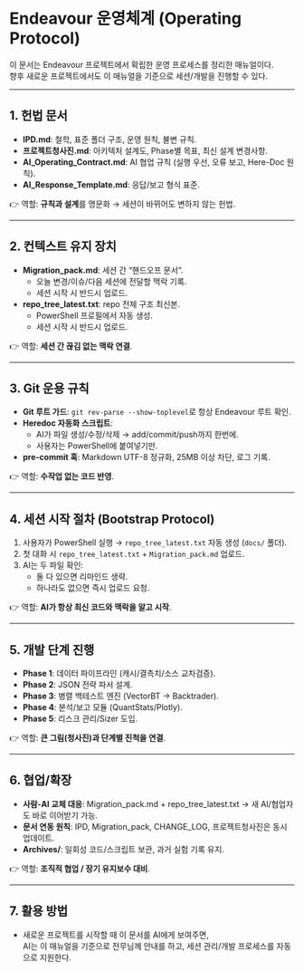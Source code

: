 # Endeavour 운영체계 (Operating Protocol)

이 문서는 Endeavour 프로젝트에서 확립한 운영 프로세스를 정리한 매뉴얼이다.  
향후 새로운 프로젝트에서도 이 매뉴얼을 기준으로 세션/개발을 진행할 수 있다.  

---

## 1. 헌법 문서
- **IPD.md**: 철학, 표준 폴더 구조, 운영 원칙, 불변 규칙.  
- **프로젝트청사진.md**: 아키텍처 설계도, Phase별 목표, 최신 설계 변경사항.  
- **AI_Operating_Contract.md**: AI 협업 규칙 (실행 우선, 오류 보고, Here-Doc 원칙).  
- **AI_Response_Template.md**: 응답/보고 형식 표준.  

👉 역할: **규칙과 설계**를 명문화 → 세션이 바뀌어도 변하지 않는 헌법.  

---

## 2. 컨텍스트 유지 장치
- **Migration_pack.md**: 세션 간 “핸드오프 문서”.  
  - 오늘 변경/이슈/다음 세션에 전달할 맥락 기록.  
  - 세션 시작 시 반드시 업로드.  
- **repo_tree_latest.txt**: repo 전체 구조 최신본.  
  - PowerShell 프로필에서 자동 생성.  
  - 세션 시작 시 반드시 업로드.  

👉 역할: **세션 간 끊김 없는 맥락 연결**.  

---

## 3. Git 운용 규칙
- **Git 루트 가드**: `git rev-parse --show-toplevel`로 항상 Endeavour 루트 확인.  
- **Heredoc 자동화 스크립트**:  
  - AI가 파일 생성/수정/삭제 → add/commit/push까지 한번에.  
  - 사용자는 PowerShell에 붙여넣기만.  
- **pre-commit 훅**: Markdown UTF-8 정규화, 25MB 이상 차단, 로그 기록.  

👉 역할: **수작업 없는 코드 반영**.  

---

## 4. 세션 시작 절차 (Bootstrap Protocol)
1. 사용자가 PowerShell 실행 → `repo_tree_latest.txt` 자동 생성 (`docs/` 폴더).  
2. 첫 대화 시 `repo_tree_latest.txt` + `Migration_pack.md` 업로드.  
3. AI는 두 파일 확인:  
   - 둘 다 있으면 리마인드 생략.  
   - 하나라도 없으면 즉시 업로드 요청.  

👉 역할: **AI가 항상 최신 코드와 맥락을 알고 시작**.  

---

## 5. 개발 단계 진행
- **Phase 1**: 데이터 파이프라인 (캐시/결측치/소스 교차검증).  
- **Phase 2**: JSON 전략 파서 설계.  
- **Phase 3**: 병렬 백테스트 엔진 (VectorBT → Backtrader).  
- **Phase 4**: 분석/보고 모듈 (QuantStats/Plotly).  
- **Phase 5**: 리스크 관리/Sizer 도입.  

👉 역할: **큰 그림(청사진)과 단계별 진척을 연결**.  

---

## 6. 협업/확장
- **사람-AI 교체 대응**: Migration_pack.md + repo_tree_latest.txt → 새 AI/협업자도 바로 이어받기 가능.  
- **문서 연동 원칙**: IPD, Migration_pack, CHANGE_LOG, 프로젝트청사진은 동시 업데이트.  
- **Archives/**: 일회성 코드/스크립트 보관, 과거 실험 기록 유지.  

👉 역할: **조직적 협업 / 장기 유지보수 대비**.  

---

## 7. 활용 방법
- 새로운 프로젝트를 시작할 때 이 문서를 AI에게 보여주면,  
  AI는 이 매뉴얼을 기준으로 전무님께 안내를 하고, 세션 관리/개발 프로세스를 자동으로 지원한다.
